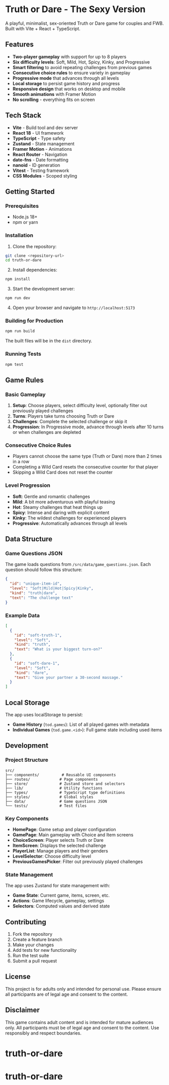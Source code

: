 # Truth or Dare - The Sexy Version

A playful, minimalist, sex-oriented Truth or Dare game for couples and FWB. Built with Vite + React + TypeScript.

## Features

- **Two-player gameplay** with support for up to 8 players
- **Six difficulty levels**: Soft, Mild, Hot, Spicy, Kinky, and Progressive
- **Smart filtering** to avoid repeating challenges from previous games
- **Consecutive choice rules** to ensure variety in gameplay
- **Progressive mode** that advances through all levels
- **Local storage** to persist game history and progress
- **Responsive design** that works on desktop and mobile
- **Smooth animations** with Framer Motion
- **No scrolling** - everything fits on screen

## Tech Stack

- **Vite** - Build tool and dev server
- **React 18** - UI framework
- **TypeScript** - Type safety
- **Zustand** - State management
- **Framer Motion** - Animations
- **React Router** - Navigation
- **date-fns** - Date formatting
- **nanoid** - ID generation
- **Vitest** - Testing framework
- **CSS Modules** - Scoped styling

## Getting Started

### Prerequisites

- Node.js 18+ 
- npm or yarn

### Installation

1. Clone the repository:
```bash
git clone <repository-url>
cd truth-or-dare
```

2. Install dependencies:
```bash
npm install
```

3. Start the development server:
```bash
npm run dev
```

4. Open your browser and navigate to `http://localhost:5173`

### Building for Production

```bash
npm run build
```

The built files will be in the `dist` directory.

### Running Tests

```bash
npm test
```

## Game Rules

### Basic Gameplay

1. **Setup**: Choose players, select difficulty level, optionally filter out previously played challenges
2. **Turns**: Players take turns choosing Truth or Dare
3. **Challenges**: Complete the selected challenge or skip it
4. **Progression**: In Progressive mode, advance through levels after 10 turns or when challenges are depleted

### Consecutive Choice Rules

- Players cannot choose the same type (Truth or Dare) more than 2 times in a row
- Completing a Wild Card resets the consecutive counter for that player
- Skipping a Wild Card does not reset the counter

### Level Progression

- **Soft**: Gentle and romantic challenges
- **Mild**: A bit more adventurous with playful teasing
- **Hot**: Steamy challenges that heat things up
- **Spicy**: Intense and daring with explicit content
- **Kinky**: The wildest challenges for experienced players
- **Progressive**: Automatically advances through all levels

## Data Structure

### Game Questions JSON

The game loads questions from `/src/data/game_questions.json`. Each question should follow this structure:

```json
{
  "id": "unique-item-id",
  "level": "Soft|Mild|Hot|Spicy|Kinky",
  "kind": "truth|dare",
  "text": "The challenge text"
}
```

### Example Data

```json
[
  {
    "id": "soft-truth-1",
    "level": "Soft",
    "kind": "truth",
    "text": "What is your biggest turn-on?"
  },
  {
    "id": "soft-dare-1",
    "level": "Soft",
    "kind": "dare",
    "text": "Give your partner a 30-second massage."
  }
]
```

## Local Storage

The app uses localStorage to persist:

- **Game History** (`tod.games`): List of all played games with metadata
- **Individual Games** (`tod.game.<id>`): Full game state including used items

## Development

### Project Structure

```
src/
├── components/          # Reusable UI components
├── routes/             # Page components
├── store/              # Zustand store and selectors
├── lib/                # Utility functions
├── types/              # TypeScript type definitions
├── styles/             # Global styles
├── data/               # Game questions JSON
└── tests/              # Test files
```

### Key Components

- **HomePage**: Game setup and player configuration
- **GamePage**: Main gameplay with Choice and Item screens
- **ChoiceScreen**: Player selects Truth or Dare
- **ItemScreen**: Displays the selected challenge
- **PlayerList**: Manage players and their genders
- **LevelSelector**: Choose difficulty level
- **PreviousGamesPicker**: Filter out previously played challenges

### State Management

The app uses Zustand for state management with:

- **Game State**: Current game, items, screen, etc.
- **Actions**: Game lifecycle, gameplay, settings
- **Selectors**: Computed values and derived state

## Contributing

1. Fork the repository
2. Create a feature branch
3. Make your changes
4. Add tests for new functionality
5. Run the test suite
6. Submit a pull request

## License

This project is for adults only and intended for personal use. Please ensure all participants are of legal age and consent to the content.

## Disclaimer

This game contains adult content and is intended for mature audiences only. All participants must be of legal age and consent to the content. Use responsibly and respect boundaries.
# truth-or-dare
# truth-or-dare
